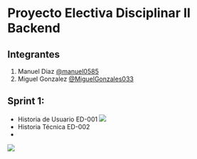 # Proyecto Electiva Disciplinar II Backend

## Integrantes

1. Manuel Diaz [@manuel0585](https://github.com/manuel0585)
2. Miguel Gonzalez [@MiguelGonzales033](https://github.com/MiguelGonzalez03)

## Sprint 1:
- Historia de Usuario ED-001
![](https://github.com/MiguelGonzalez03/SubirCMDgit/blob/master/Historia%20de%20Usuario.png)
- Historia Técnica ED-002
- 
![](https://github.com/MiguelGonzalez03/SubirCMDgit/blob/master/Historia%20tecnica.jpeg)
